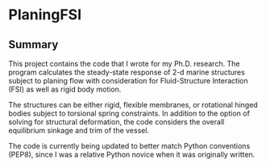 # PlaningFSI #

## Summary ##

This project contains the code that I wrote for my Ph.D. research. The program 
calculates the 
steady-state response of 2-d marine structures subject to planing flow with 
consideration for Fluid-Structure Interaction (FSI) as well as rigid body 
motion.

The structures can be either rigid, flexible membranes, or rotational hinged bodies subject to torsional spring constraints. In addition to the option of solving for structural deformation, the code considers the overall equilibrium sinkage and trim of the vessel.

The code is currently being updated to better match Python conventions (PEP8),
since I was a relative Python novice when it was originally written.